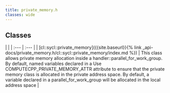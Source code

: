 ```yaml
---
title: private_memory.h
classes: wide
---
```

## Classes

   |   |
| :--- | :--- |
| [cl::sycl::private_memory]({{site.baseurl}}{% link _api-docs/private_memory.h/cl::sycl::private_memory/index.md %}) | This class allows private memory allocation inside a handler::parallel_for_work_group. By default, named variables declared in a Use COMPUTECPP_PRIVATE_MEMORY_ATTR attribute to ensure that the private memory class is allocated in the private address space. By default, a variable declared in a parallel_for_work_group will be allocated in the local address space |

